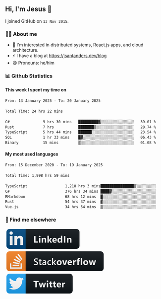 ## Hi, I'm Jesus 👋

I joined GitHub on `13 Nov 2015`.

<!-- Talking about you -->

### 👨‍💻 About me

- 👦 I'm interested in distributed systems, React.js apps, and cloud architecture.
- ⚡️ I have a blog at <https://jsantanders.dev/blog>
- 😄 Pronouns: he/him

### 📊 Github Statistics

#### This week I spent my time on

<!--START_SECTION:weekly-->

```txt
From: 13 January 2025 - To: 20 January 2025

Total Time: 24 hrs 22 mins

C#               9 hrs 30 mins   █████████▓░░░░░░░░░░░░░░░   39.01 %
Rust             7 hrs           ███████▒░░░░░░░░░░░░░░░░░   28.74 %
TypeScript       5 hrs 44 mins   ██████░░░░░░░░░░░░░░░░░░░   23.54 %
SQL              1 hr 33 mins    █▓░░░░░░░░░░░░░░░░░░░░░░░   06.43 %
Binary           15 mins         ▒░░░░░░░░░░░░░░░░░░░░░░░░   01.08 %
```

<!--END_SECTION:weekly-->

#### My most used languages

<!--START_SECTION:alltime-->

```txt
From: 15 December 2020 - To: 19 January 2025

Total Time: 1,998 hrs 59 mins

TypeScript                 1,218 hrs 3 mins███████████████▒░░░░░░░░░   60.93 %
C#                         376 hrs 34 mins ████▓░░░░░░░░░░░░░░░░░░░░   18.84 %
RMarkdown                  68 hrs 12 mins  █░░░░░░░░░░░░░░░░░░░░░░░░   03.41 %
Rust                       54 hrs 37 mins  ▓░░░░░░░░░░░░░░░░░░░░░░░░   02.73 %
Vue.js                     34 hrs 54 mins  ▒░░░░░░░░░░░░░░░░░░░░░░░░   01.75 %
```

<!--END_SECTION:alltime-->

### 📢 Find me elsewhere

<p>
  <a target="_blank" href="https://linkedin.com/in/jsantanders">
    <img src="https://github.com/jsantanders/jsantanders/blob/master/img/linkedin.svg" alt="LinkedIn" style="vertical-align:top; margin:4px">
  </a>
  
  <a target="_blank" href="https://stackoverflow.com/users/7318331/jesus-santander">
    <img src="https://github.com/jsantanders/jsantanders/blob/master/img/stackoverflow.svg" alt="StackOverflow" style="vertical-align:top; margin:4px">
  </a>
  
  <a target="_blank" href="http://twitter.com/jsantanders">
    <img src="https://github.com/jsantanders/jsantanders/blob/master/img/twitter.svg" alt="Twitter" style="vertical-align:top; margin:4px">
  </a>
</p>
